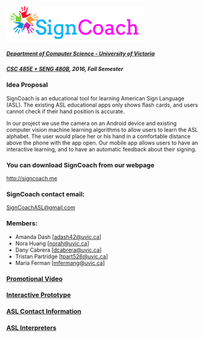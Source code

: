 <!-- ![Alt text](../html/images/SignCoachLogo.png) -->
![Alt text](images/SignCoachLogo.png)

##### [Department of Computer Science - University of Victoria](http://www.csc.uvic.ca/)
##### [CSC 485E + SENG 480B](https://heat.csc.uvic.ca/coview/outline/2016/Fall/CSC/485E), 2016, Fall Semester

### Idea Proposal

SignCoach is an educational tool for learning American Sign Language (ASL). The existing ASL educational apps only shows flash cards, and users cannot check if their hand position is accurate.    

In our project we use the camera on an Android device and existing computer vision machine learning algorithms to allow users to learn the ASL alphabet. The user would place her or his hand in a comfortable distance above the phone with the app open. Our mobile app allows users to have an interactive learning, and to have an automatic feedback about their signing.

### You can download SignCoach from our webpage

http://signcoach.me

### SignCoach contact email:

SignCoachASL@gmail.com

### Members:

- Amanda Dash [adash42@uvic.ca]
- Nora Huang [norah@uvic.ca]
- Dany Cabrera [dcabrera@uvic.ca]
- Tristan Partridge [tpart526@uvic.ca]
- Maria Ferman [mfermang@uvic.ca]

### [Promotional Video](https://www.youtube.com/watch?v=Z4ZxQklkmUk)

### [Interactive Prototype](https://projects.invisionapp.com/share/S49501VVU#/screens/201079137)

### [ASL Contact Information](https://github.com/TaniaFerman/SignTalker/blob/master/docs/findingASLusers.md)

### [ASL Interpreters](https://github.com/TaniaFerman/SignTalker/blob/master/docs/ASLInterpreters.md)


